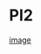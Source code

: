 # PI2
[image](https://github.com/cjpizarroz/PI2/assets/90941874/656224a5-c6d5-4843-a22b-6aa83d0120e0)
